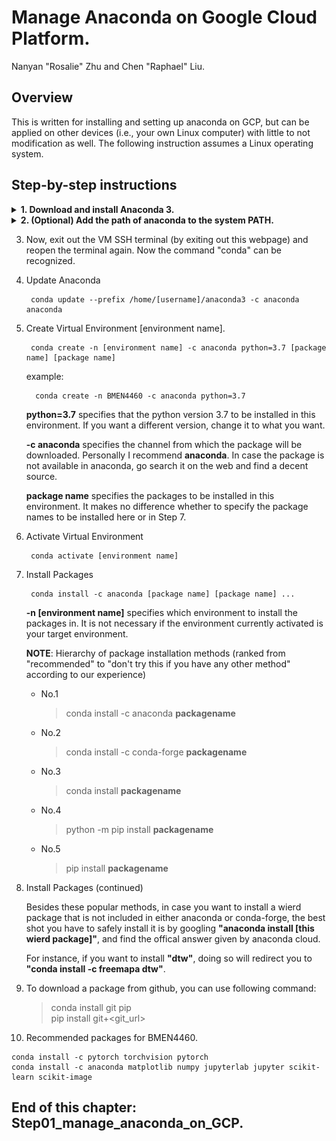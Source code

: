 # Manage Anaconda on Google Cloud Platform.
Nanyan "Rosalie" Zhu and Chen "Raphael" Liu.

## Overview
This is written for installing and setting up anaconda on GCP, but can be applied on other devices (i.e., your own Linux computer) with little to not modification as well. The following instruction assumes a Linux operating system.

## Step-by-step instructions

<details>
<summary><strong>1. Download and install Anaconda 3.</strong></summary>
<br>

    1. Find a suitable Anaconda 3 at the Anaconda installer archive

        [Anaconda installer archive](https://repo.continuum.io/archive/)

        In this case, we chose Anaconda3-2019.10-Linux-x86_64.sh

    2. Download the Anaconda Archive package. In the ssh terminal, enter:

            wget http://repo.continuum.io/archive/Anaconda3-2019.10-Linux-x86_64.sh

    3. Install the package "bzip2", and install Anaconda 3 with the Archive package.

            sudo apt-get install bzip2
            bash Anaconda3-2019.10-Linux-x86_64.sh
    4. Once you run the installation command, there will be text instructions that guide you through the installation.
    * You can choose to install anaconda at any place you want. You may choose the default **"/home/[username]/anaconda3"** path.
    * When the installation kit asks whether or not to **initialize Anaconda3 by running conda init**, please choose "yes". This will save you the trouble of configuring the ~/.bashrc file, so that you can skip the next step.

</details>


<details>
<summary><strong>2. (Optional) Add the path of anaconda to the system PATH.</strong></summary>
<br>

**This is not necessary if you asked the anaconda installation kit to set the path for you.**
    ```
    sudo nano ~/.bashrc
    ```
    and add the following line to your system file.
    ```
    export PATH="$PATH:/home/[username]/anaconda3/bin"
    ```
    
    Please replace **"[username]"** with your own username. In our case, our username is msnanyanzhu. <img src="/Step01_manage_anaconda_on_GCP/Images/user_name.png" alt="user_name" width="300px" height="40px">

</details>

3. Now, exit out the VM SSH terminal (by exiting out this webpage) and reopen the terminal again. Now the command "conda" can be recognized.

4. Update Anaconda

        conda update --prefix /home/[username]/anaconda3 -c anaconda anaconda

5. Create Virtual Environment [environment name].

        conda create -n [environment name] -c anaconda python=3.7 [package name] [package name]
       
    example:
    ```
      conda create -n BMEN4460 -c anaconda python=3.7
    ```

    **python=3.7** specifies that the python version 3.7 to be installed in this environment. If you want a different version, change it to what you want.

    **-c anaconda** specifies the channel from which the package will be downloaded. Personally I recommend **anaconda**. In case the package is not available in anaconda, go search it on the web and find a decent source.

    **package name** specifies the packages to be installed in this environment. It makes no difference whether to specify the package names to be installed here or in Step 7.

6. Activate Virtual Environment

        conda activate [environment name]

7. Install Packages

        conda install -c anaconda [package name] [package name] ...

    **-n [environment name]** specifies which environment to install the packages in. It is not necessary if the environment currently activated is your target environment.
  
      **NOTE**: Hierarchy of package installation methods (ranked from "recommended" to "don't try this if you have any other method" according to our experience)
      - No.1
          > conda install -c anaconda **packagename**

      - No.2
          > conda install -c conda-forge **packagename**

      - No.3
          > conda install **packagename**

      - No.4
          > python -m pip install **packagename**

      - No.5
          > pip install **packagename**

8. Install Packages (continued)

    Besides these popular methods, in case you want to install a wierd package that is not included in either anaconda or conda-forge, the best shot you have to safely install it is by googling **"anaconda install [this wierd package]"**, and find the offical answer given by anaconda cloud.
    
    For instance, if you want to install **"dtw"**, doing so will redirect you to **"conda install -c freemapa dtw"**.

9. To download a package from github, you can use following command:
      > conda install git pip<br/>
      > pip install git+<git_url>

10. Recommended packages for BMEN4460.
```
conda install -c pytorch torchvision pytorch 
conda install -c anaconda matplotlib numpy jupyterlab jupyter scikit-learn scikit-image
```


## End of this chapter: Step01_manage_anaconda_on_GCP.

